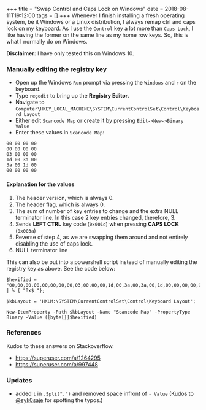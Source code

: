 +++
title = "Swap Control and Caps Lock on Windows"
date = 2018-08-11T19:12:00
tags = []
+++
Whenever I finish installing a fresh operating system, be it Windows or a Linux distribution, I always remap ctrl and caps lock on my keyboard.
As I use the `Control` key a lot more than `Caps Lock`, I like having the former on the same line as my home row keys. So, this is what I normally do on Windows.

**Disclaimer:** I have only tested this on Windows 10.

### Manually editing the registry key 

* Open up the Windows `Run` prompt via pressing the `Windows` and `r` on the keyboard.
* Type `regedit` to bring up the **Registry Editor**.
* Navigate to `Computer\HKEY_LOCAL_MACHINE\SYSTEM\CurrentControlSet\Control\Keyboard Layout`
* Either edit `Scancode Map` or create it by pressing `Edit->New->Binary Value`
* Enter these values in `Scancode Map`:

```
00 00 00 00
00 00 00 00
03 00 00 00
1d 00 3a 00
3a 00 1d 00
00 00 00 00
```

#### Explanation for the values
1. The header version, which is always 0.
2. The header flag, which is always 0.
3. The sum of number of key entries to change and the extra NULL terminator line. In this case 2 key entries changed, therefore, 3.
4. Sends **LEFT CTRL** key code (`0x001d`) when pressing **CAPS LOCK** (`0x003a`)
5. Reverse of step 4, as we are swapping them around and not entirely disabling the use of caps lock.
6. NULL terminator line

This can also be put into a powershell script instead of manually editing the registry key as above. See the code below:
```
$hexified = "00,00,00,00,00,00,00,00,03,00,00,00,1d,00,3a,00,3a,00,1d,00,00,00,00,00".Split(",") | % { "0x$_"};

$kbLayout = 'HKLM:\SYSTEM\CurrentControlSet\Control\Keyboard Layout';

New-ItemProperty -Path $kbLayout -Name "Scancode Map" -PropertyType Binary -Value ([byte[]]$hexified)
```

### References
Kudos to these answers on Stackoverflow.

* https://superuser.com/a/1264295
* https://superuser.com/a/997448

### Updates
* added `t` in `.Spli(",")` and removed space infront of `- Value` (Kudos to [@syk0saje](https://twitter.com/syk0saje) for spotting the typos.)

